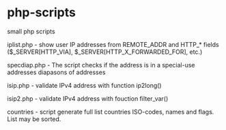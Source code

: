 # php-scripts
small php scripts

iplist.php - show user IP addresses from REMOTE_ADDR and HTTP_* fields ($_SERVER[HTTP_VIA], $_SERVER[HTTP_X_FORWARDED_FOR], etc.)

specdiap.php - The script checks if the address is in a special-use addresses diapasons of addresses

isip.php - validate IPv4 address with function ip2long()

isip2.php - validate IPv4 address with fouction filter_var()

countries - script generate full list countries ISO-codes, names and flags. List may be sorted.